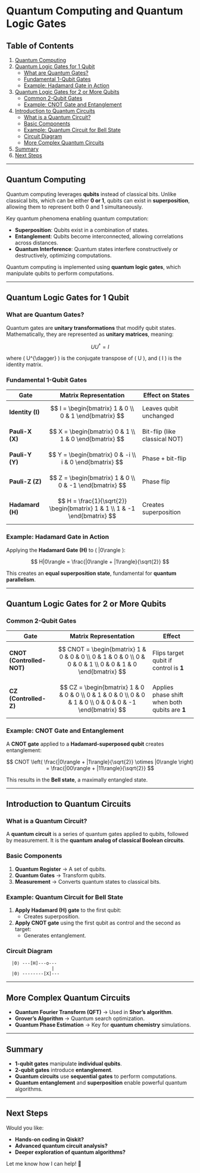 # **Quantum Computing and Quantum Logic Gates**

## **Table of Contents**
1. [Quantum Computing](#quantum-computing)
2. [Quantum Logic Gates for 1 Qubit](#quantum-logic-gates-for-1-qubit)
   - [What are Quantum Gates?](#what-are-quantum-gates)
   - [Fundamental 1-Qubit Gates](#fundamental-1-qubit-gates)
   - [Example: Hadamard Gate in Action](#example-hadamard-gate-in-action)
3. [Quantum Logic Gates for 2 or More Qubits](#quantum-logic-gates-for-2-or-more-qubits)
   - [Common 2-Qubit Gates](#common-2-qubit-gates)
   - [Example: CNOT Gate and Entanglement](#example-cnot-gate-and-entanglement)
4. [Introduction to Quantum Circuits](#introduction-to-quantum-circuits)
   - [What is a Quantum Circuit?](#what-is-a-quantum-circuit)
   - [Basic Components](#basic-components)
   - [Example: Quantum Circuit for Bell State](#example-quantum-circuit-for-bell-state)
   - [Circuit Diagram](#circuit-diagram)
   - [More Complex Quantum Circuits](#more-complex-quantum-circuits)
5. [Summary](#summary)
6. [Next Steps](#next-steps)

---

## **Quantum Computing**
Quantum computing leverages **qubits** instead of classical bits. Unlike classical bits, which can be either **0 or 1**, qubits can exist in **superposition**, allowing them to represent both 0 and 1 simultaneously.

Key quantum phenomena enabling quantum computation:
- **Superposition**: Qubits exist in a combination of states.
- **Entanglement**: Qubits become interconnected, allowing correlations across distances.
- **Quantum Interference**: Quantum states interfere constructively or destructively, optimizing computations.

Quantum computing is implemented using **quantum logic gates**, which manipulate qubits to perform computations.

---

## **Quantum Logic Gates for 1 Qubit**

### **What are Quantum Gates?**
Quantum gates are **unitary transformations** that modify qubit states. Mathematically, they are represented as **unitary matrices**, meaning:

$$
U U^{\dagger} = I
$$

where \( U^{\dagger} \) is the conjugate transpose of \( U \), and \( I \) is the identity matrix.

### **Fundamental 1-Qubit Gates**
| **Gate** | **Matrix Representation** | **Effect on States** |
|----------|----------------|----------------|
| **Identity (I)** | $$ I = \begin{bmatrix} 1 & 0 \\ 0 & 1 \end{bmatrix} $$ | Leaves qubit unchanged |
| **Pauli-X (X)** | $$ X = \begin{bmatrix} 0 & 1 \\ 1 & 0 \end{bmatrix} $$ | Bit-flip (like classical NOT) |
| **Pauli-Y (Y)** | $$ Y = \begin{bmatrix} 0 & -i \\ i & 0 \end{bmatrix} $$ | Phase + bit-flip |
| **Pauli-Z (Z)** | $$ Z = \begin{bmatrix} 1 & 0 \\ 0 & -1 \end{bmatrix} $$ | Phase flip |
| **Hadamard (H)** | $$ H = \frac{1}{\sqrt{2}} \begin{bmatrix} 1 & 1 \\ 1 & -1 \end{bmatrix} $$ | Creates superposition |

### **Example: Hadamard Gate in Action**
Applying the **Hadamard Gate (H)** to \( |0\rangle \):

$$
H|0\rangle = \frac{|0\rangle + |1\rangle}{\sqrt{2}}
$$

This creates an **equal superposition state**, fundamental for **quantum parallelism**.

---

## **Quantum Logic Gates for 2 or More Qubits**

### **Common 2-Qubit Gates**
| **Gate** | **Matrix Representation** | **Effect** |
|----------|----------------|----------------|
| **CNOT (Controlled-NOT)** | $$ CNOT = \begin{bmatrix} 1 & 0 & 0 & 0 \\ 0 & 1 & 0 & 0 \\ 0 & 0 & 0 & 1 \\ 0 & 0 & 1 & 0 \end{bmatrix} $$ | Flips target qubit if control is **1** |
| **CZ (Controlled-Z)** | $$ CZ = \begin{bmatrix} 1 & 0 & 0 & 0 \\ 0 & 1 & 0 & 0 \\ 0 & 0 & 1 & 0 \\ 0 & 0 & 0 & -1 \end{bmatrix} $$ | Applies phase shift when both qubits are **1** |

### **Example: CNOT Gate and Entanglement**
A **CNOT gate** applied to a **Hadamard-superposed qubit** creates entanglement:

$$
CNOT \left( \frac{|0\rangle + |1\rangle}{\sqrt{2}} \otimes |0\rangle \right) = \frac{|00\rangle + |11\rangle}{\sqrt{2}}
$$

This results in the **Bell state**, a maximally entangled state.

---

## **Introduction to Quantum Circuits**

### **What is a Quantum Circuit?**
A **quantum circuit** is a series of quantum gates applied to qubits, followed by measurement. It is the **quantum analog of classical Boolean circuits**.

### **Basic Components**
1. **Quantum Register** → A set of qubits.
2. **Quantum Gates** → Transform qubits.
3. **Measurement** → Converts quantum states to classical bits.

### **Example: Quantum Circuit for Bell State**
1. **Apply Hadamard (H) gate** to the first qubit:
   - Creates superposition.
2. **Apply CNOT gate** using the first qubit as control and the second as target:
   - Generates entanglement.

### **Circuit Diagram**
```
  |0⟩ ---[H]---o---
                 |
  |0⟩ --------[X]---
```

---

## **More Complex Quantum Circuits**
- **Quantum Fourier Transform (QFT)** → Used in **Shor’s algorithm**.
- **Grover’s Algorithm** → Quantum search optimization.
- **Quantum Phase Estimation** → Key for **quantum chemistry** simulations.

---

## **Summary**
- **1-qubit gates** manipulate **individual qubits**.
- **2-qubit gates** introduce **entanglement**.
- **Quantum circuits** use **sequential gates** to perform computations.
- **Quantum entanglement** and **superposition** enable powerful quantum algorithms.

---

## **Next Steps**
Would you like:
- **Hands-on coding in Qiskit?**
- **Advanced quantum circuit analysis?**
- **Deeper exploration of quantum algorithms?**

Let me know how I can help! 🚀

